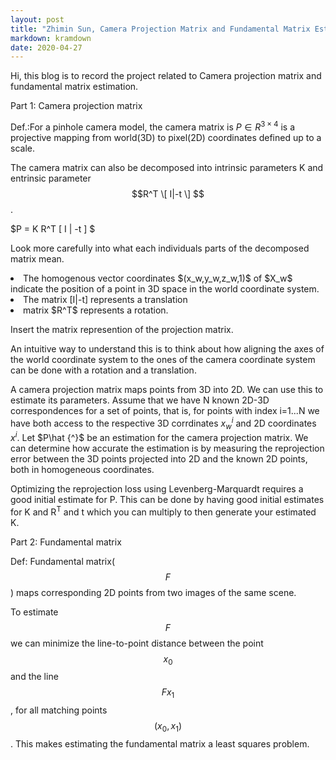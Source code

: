 ```yaml
---
layout: post
title: "Zhimin Sun, Camera Projection Matrix and Fundamental Matrix Estimation with RANSAC"
markdown: kramdown
date: 2020-04-27
---
```


Hi, this blog is to record the project related to Camera projection matrix and fundamental matrix estimation.

Part 1: Camera projection matrix

Def.:For a pinhole camera model, the camera matrix is $P \in R^{3 \times 4}$ is a projective mapping from world(3D) to pixel(2D) coordinates defined up to a scale.

The camera matrix can also be decomposed into intrinsic parameters K and entrinsic parameter $$R^T \[ I|-t \] $$.

$P = K R^T \[ I \| -t \] $

Look more carefully into what each individuals parts of the decomposed matrix mean.
<li>The homogenous vector coordinates $(x_w,y_w,z_w,1)$ of $X_w$ indicate the position of a point in 3D space in the world coordinate system.</li> 
<li>The matrix [I|-t] represents a translation</li>
<li>matrix $R^T$ represents a rotation.</li>

Insert the matrix represention of the projection matrix.

An intuitive way to understand this is to think about how aligning the axes of the world coordinate system to the ones of the camera coordinate system can be done with a rotation and a translation.

A camera projection matrix maps points from 3D into 2D. We can use this to estimate its parameters. Assume that we have N known 2D-3D correspondences for a set of points, that is, for points with index i=1...N we have both access to the respective 3D corrdinates $x_w^i$ and 2D coordinates $x^i$. Let $P\hat {^}$ be an estimation for the camera projection matrix. We can determine how accurate the estimation is by measuring the reprojection error between the 3D points projected into 2D and the known 2D points, both in homogeneous coordinates.

Optimizing the reprojection loss using Levenberg-Marquardt requires a good initial estimate for P. This can be done by having good initial estimates for K and R<sup>T</sup> and t which you can multiply to then generate your estimated K.

Part 2: Fundamental matrix

Def: Fundamental matrix($$F$$) maps corresponding 2D points from two images of the same scene.

To estimate $$F$$ we can minimize the line-to-point distance between the point $$x_0$$ and the line $$Fx_1$$, for all matching points $$(x_0, x_1)$$. This makes estimating the fundamental matrix a least squares problem.







